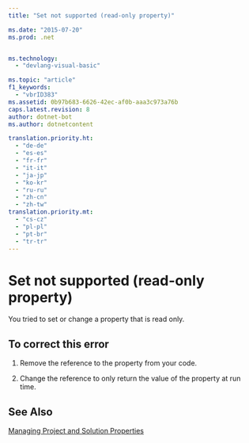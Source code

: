 ```yaml
---
title: "Set not supported (read-only property)"

ms.date: "2015-07-20"
ms.prod: .net


ms.technology: 
  - "devlang-visual-basic"

ms.topic: "article"
f1_keywords: 
  - "vbrID383"
ms.assetid: 0b97b683-6626-42ec-af0b-aaa3c973a76b
caps.latest.revision: 8
author: dotnet-bot
ms.author: dotnetcontent

translation.priority.ht: 
  - "de-de"
  - "es-es"
  - "fr-fr"
  - "it-it"
  - "ja-jp"
  - "ko-kr"
  - "ru-ru"
  - "zh-cn"
  - "zh-tw"
translation.priority.mt: 
  - "cs-cz"
  - "pl-pl"
  - "pt-br"
  - "tr-tr"
---
```

# Set not supported (read-only property)
You tried to set or change a property that is read only.  
  
## To correct this error  
  
1.  Remove the reference to the property from your code.  
  
2.  Change the reference to only return the value of the property at run time.  
  
## See Also  
 [Managing Project and Solution Properties](/visualstudio/ide/managing-project-and-solution-properties)
